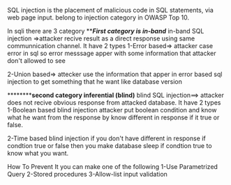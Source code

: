 SQL injection is the placement of malicious code in SQL statements, via web page input.
belong to injection category in OWASP Top 10.

In sqli there are 3 category
*********************First category is in-band******************* 
in-band SQL injection =>attacker recive result as a direct response using same communnication channel.
It have 2 types
1-Error based=> attacker case error in sql so error messsage apper with some information that attacker don't allowed to see

2-Union based=> attecker use the information that apper in error based sql injection to get something that he want like database version

**********************second category inferential (blind)**************
blind SQL injection==> attacker does not recive obvious response from attacked database.
It have 2 types
1-Boolean based blind injection
attacker put boolean condition and know what he want from the response by know different in response if it true or false.

2-Time based blind injection 
if you don't have different in response if condtion true or false then you make database sleep if condtion true to know what you want.

How To Prevent It you can make one of the following
1-Use Parametrized Query
2-Stored procedures
3-Allow-list input validation
